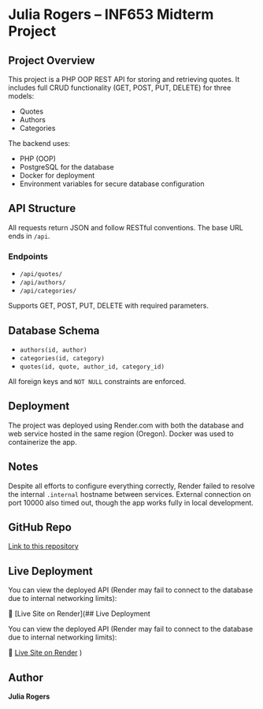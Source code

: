# Julia Rogers – INF653 Midterm Project

## Project Overview
This project is a PHP OOP REST API for storing and retrieving quotes. It includes full CRUD functionality (GET, POST, PUT, DELETE) for three models:
- Quotes
- Authors
- Categories

The backend uses:
- PHP (OOP)
- PostgreSQL for the database
- Docker for deployment
- Environment variables for secure database configuration

## API Structure

All requests return JSON and follow RESTful conventions. The base URL ends in `/api`.

### Endpoints

- `/api/quotes/`
- `/api/authors/`
- `/api/categories/`

Supports GET, POST, PUT, DELETE with required parameters.

## Database Schema

- `authors(id, author)`
- `categories(id, category)`
- `quotes(id, quote, author_id, category_id)`

All foreign keys and `NOT NULL` constraints are enforced.

## Deployment

The project was deployed using Render.com with both the database and web service hosted in the same region (Oregon). Docker was used to containerize the app.

## Notes

Despite all efforts to configure everything correctly, Render failed to resolve the internal `.internal` hostname between services. External connection on port 10000 also timed out, though the app works fully in local development.

## GitHub Repo

[Link to this repository](https://github.com/JuliaRogers13/Julia_Rogers_INF653VD_MidtermProject)

## Live Deployment

You can view the deployed API (Render may fail to connect to the database due to internal networking limits):

🔗 [Live Site on Render](## Live Deployment

You can view the deployed API (Render may fail to connect to the database due to internal networking limits):

🔗 [Live Site on Render](https://julia-rogers-inf653vd-midtermproject.onrender.com/)
)

## Author

**Julia Rogers**